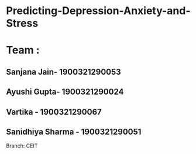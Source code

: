 # Predicting-Depression-Anxiety-and-Stress

# Team :

## Sanjana Jain- 1900321290053

## Ayushi Gupta- 1900321290024
## Vartika - 1900321290067
## Sanidhiya Sharma - 1900321290051

Branch: CEIT
<!-- SRS REPORT:
https://drive.google.com/file/d/1n4uN3qsCjph4uP9i7xNRlgOHo0NN4M0d/view?usp=sharing -->
